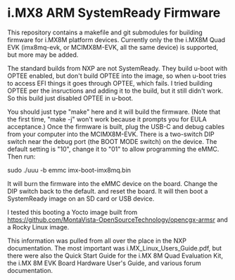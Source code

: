 # i.MX8 ARM SystemReady Firmware

This repository contains a makefile and git submodules for building
firmware for i.MX8M platform devices.  Currently only the the i.MX8M
Quad EVK (imx8mq-evk, or MCIMX8M-EVK, all the same device) is
supported, but more may be added.

The standard builds from NXP are not SystemReady.  They build u-boot
with OPTEE enabled, but don't build OPTEE into the image, so when
u-boot tries to access EFI things it goes through OPTEE, which fails.
I tried building OPTEE per the insructions and adding it to the build,
but it still didn't work.  So this build just disabled OPTEE in
u-boot.

You should just type "make" here and it will build the firmware.
(Note that the first time, "make -j<n>" won't work because it prompts
you for EULA acceptance.) Once the firmware is built, plug the USB-C
and debug cables from your computer into the MCIMX8M-EVK.  There is a
two-switch DIP switch near the debug port (the BOOT MODE switch) on
the device.  The default setting is "10", change it to "01" to allow
programming the eMMC.  Then run:

   sudo ./uuu -b emmc imx-boot-imx8mq.bin

It will burn the firmware into the eMMC device on the board.  Change
the DIP switch back to the default. and reset the board.  It will then
boot a SystemReady image on an SD card or USB device.

I tested this booting a Yocto image built from
https://github.com/MontaVista-OpenSourceTechnology/opencgx-armsr and a
Rocky Linux image.

This information was pulled from all over the place in the NXP
documentation.  The most important was i.MX_Linux_Users_Guide.pdf, but
there were also the Quick Start Guide for the i.MX 8M Quad Evaluation
Kit, the i.MX 8M EVK Board Hardware User's Guide, and various forum
documentation.